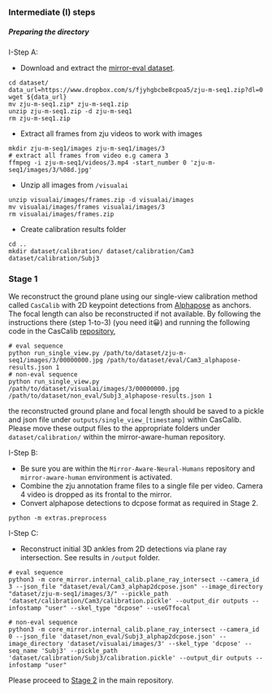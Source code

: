 ### Intermediate (I) steps

##### Preparing the directory

I-Step A: 
- Download and extract the [mirror-eval dataset](https://github.com/zju3dv/Mirrored-Human/blob/main/doc/evaluation.md).
  
```
cd dataset/
data_url=https://www.dropbox.com/s/fjyhgbcbe8cpoa5/zju-m-seq1.zip?dl=0
wget ${data_url}
mv zju-m-seq1.zip* zju-m-seq1.zip 
unzip zju-m-seq1.zip -d zju-m-seq1
rm zju-m-seq1.zip
```

- Extract all frames from zju videos to work with images
  
```
mkdir zju-m-seq1/images zju-m-seq1/images/3
# extract all frames from video e.g camera 3
ffmpeg -i zju-m-seq1/videos/3.mp4 -start_number 0 'zju-m-seq1/images/3/%08d.jpg'
```

- Unzip all images from ```/visualai``` 
  
```
unzip visualai/images/frames.zip -d visualai/images
mv visualai/images/frames visualai/images/3
rm visualai/images/frames.zip
```

- Create calibration results folder 
  
```
cd ..
mkdir dataset/calibration/ dataset/calibration/Cam3 dataset/calibration/Subj3
```

### Stage 1

We reconstruct the ground plane using our single-view calibration method called ```CasCalib``` with 2D keypoint detections from [Alphapose](https://github.com/MVIG-SJTU/AlphaPose) as anchors. The focal length can also be reconstructed if not available. By following the instructions there (step 1-to-3) (you need it😀) and running the following code in the CasCalib [repository](https://github.com/tangytoby/CasCalib/tree/main), 

```
# eval sequence
python run_single_view.py /path/to/dataset/zju-m-seq1/images/3/00000000.jpg /path/to/dataset/eval/Cam3_alphapose-results.json 1
# non-eval sequence
python run_single_view.py /path/to/dataset/visualai/images/3/00000000.jpg /path/to/dataset/non_eval/Subj3_alphapose-results.json 1
```
the reconstructed ground plane and focal length should be saved to a pickle and json file under ```outputs/single_view_[timestamp]``` within CasCalib. Please move these output files to the appropriate folders under ```dataset/calibration/``` within the mirror-aware-human repository.

I-Step B: 
- Be sure you are within the ```Mirror-Aware-Neural-Humans``` repository and ```mirror-aware-human``` environment is activated.
- Combine the zju annotation frame files to a single file per video. Camera 4 video is dropped as its frontal to the mirror.
- Convert alphapose detections to dcpose format as required in Stage 2.

```
python -m extras.preprocess
```

I-Step C: 
- Reconstruct initial 3D ankles from 2D detections via plane ray intersection. See results in ```/output``` folder.

```
# eval sequence
python3 -m core_mirror.internal_calib.plane_ray_intersect --camera_id 3 --json_file "dataset/eval/Cam3_alphap2dcpose.json" --image_directory "dataset/zju-m-seq1/images/3/" --pickle_path 'dataset/calibration/Cam3/calibration.pickle' --output_dir outputs --infostamp "user" --skel_type "dcpose" --useGTfocal 

# non-eval sequence
python3 -m core_mirror.internal_calib.plane_ray_intersect --camera_id 0 --json_file 'dataset/non_eval/Subj3_alphap2dcpose.json' --image_directory 'dataset/visualai/images/3' --skel_type 'dcpose' --seq_name 'Subj3' --pickle_path 'dataset/calibration/Subj3/calibration.pickle' --output_dir outputs --infostamp "user"
```

Please proceed to [Stage 2](https://github.com/danielajisafe/Mirror-Aware-Neural-Humans?tab=readme-ov-file#stage-2) in the main repository.

